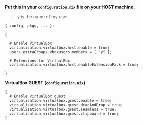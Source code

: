 **Put this in your `configuration.nix` file on your HOST machine.**

> `y` is the name of my user

```
{ config, pkgs, ... }:

{

  # Enable VirtualBox.
  virtualisation.virtualbox.host.enable = true;
  users.extraGroups.vboxusers.members = [ "y" ];

  # Extensions for VirtualBox
  virtualisation.virtualbox.host.enableExtensionPack = true;

}

```

**VirtualBox GUEST (`configuration.nix`)**

```
{
  # Enable VirtualBox guest
  virtualisation.virtualbox.guest.enable = true;
  virtualisation.virtualbox.guest.dragAndDrop = true;
  virtualisation.virtualbox.guest.seamless = true;
  virtualisation.virtualbox.guest.clipboard = true;
}
```
